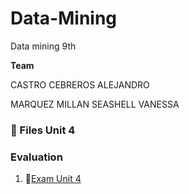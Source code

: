 # Data-Mining
Data mining 9th

  **Team**

CASTRO CEBREROS ALEJANDRO

MARQUEZ MILLAN SEASHELL VANESSA


### :open_file_folder: Files Unit 4

### Evaluation

1.  :page_facing_up:[Exam Unit 4](Evaluation/ExamUni4.md)